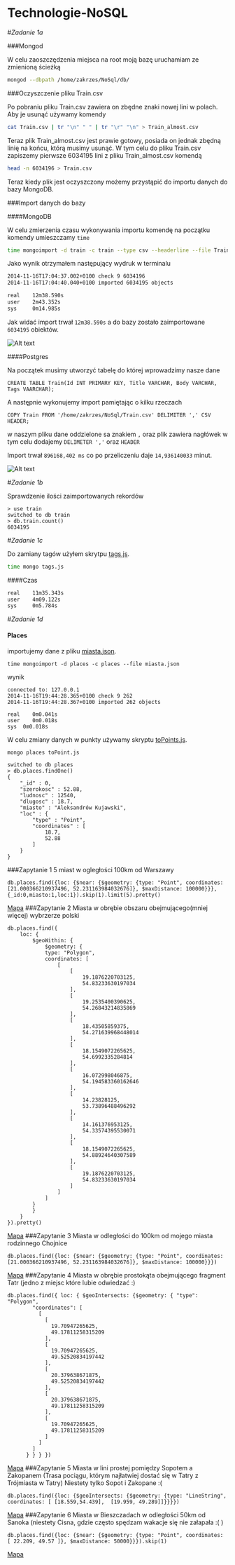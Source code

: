 Technologie-NoSQL
=================
#*Zadanie 1a*

###Mongod

W celu zaoszczędzenia miejsca na root moją bazę uruchamiam ze zmienioną ścieżką

```sh
mongod --dbpath /home/zakrzes/NoSql/db/
```

###Oczyszczenie pliku Train.csv

Po pobraniu pliku Train.csv zawiera on zbędne znaki nowej lini w polach. Aby je usunąć używamy komendy 

```sh
cat Train.csv | tr "\n" " " | tr "\r" "\n" > Train_almost.csv
```

Teraz plik Train_almost.csv jest prawie gotowy, posiada on jednak zbędną linię na końcu, którą musimy usunąć. W tym celu do pliku Train.csv zapiszemy pierwsze 6034195 lini z pliku Train_almost.csv komendą

```sh
head -n 6034196 > Train.csv
```

Teraz kiedy plik jest oczyszczony możemy przystąpić do importu danych do bazy MongoDB.

###Import danych do bazy

####MongoDB

W celu zmierzenia czasu wykonywania importu komendę na początku komendy umieszczamy ` time `

```sh
time mongoimport -d train -c train --type csv --headerline --file Train.csv 
```

Jako wynik otrzymałem następujący wydruk w terminalu

```sh
2014-11-16T17:04:37.002+0100 check 9 6034196
2014-11-16T17:04:40.040+0100 imported 6034195 objects

real	12m38.590s
user	2m43.352s
sys		0m14.985s
```

Jak widać import trwał `12m38.590s` a do bazy zostało zaimportowane `6034195` obiektów.

![Alt text](https://raw.githubusercontent.com/zakrzes/Technologie-NoSQL/master/images/importMongo.png)

####Postgres

Na początek musimy utworzyć tabelę do której wprowadzimy nasze dane

```psql
CREATE TABLE Train(Id INT PRIMARY KEY, Title VARCHAR, Body VARCHAR, Tags VAARCHAR);
```

A następnie wykonujemy import pamiętając o kilku rzeczach

```psql
COPY Train FROM '/home/zakrzes/NoSql/Train.csv' DELIMITER ',' CSV HEADER;
```

w naszym pliku dane oddzielone sa znakiem `,` oraz plik zawiera nagłówek w tym celu dodajemy `DELIMETER ','` oraz `HEADER`

Import trwał `896168,402 ms` co po przeliczeniu daje `14,936140033` minut.

![Alt text](https://raw.githubusercontent.com/zakrzes/Technologie-NoSQL/master/images/importPostgres.png)

#*Zadanie 1b*

Sprawdzenie ilości zaimportowanych rekordów

```
> use train
switched to db train
> db.train.count()
6034195
```

#*Zadanie 1c*

Do zamiany tagów użyłem skrytpu [tags.js](./scripts/tags.js).

```sh 
time mongo tags.js 
```
####Czas

```sh
real    11m35.343s
user    4m09.122s
sys     0m5.784s
```

#*Zadanie 1d*

#### Places
importujemy dane z pliku [miasta.json](./data/miasta.json).
```mongo
time mongoimport -d places -c places --file miasta.json
```
wynik 
```mongo
connected to: 127.0.0.1
2014-11-16T19:44:28.365+0100 check 9 262
2014-11-16T19:44:28.367+0100 imported 262 objects

real	0m0.041s
user	0m0.018s
sys	 0m0.018s
```

W celu zmiany danych w punkty używamy skryptu [toPoints.js](./scripts/toPoints.js).

```mongo
mongo places toPoint.js
```

```mongo
switched to db places
> db.places.findOne()
{
	"_id" : 0,
	"szerokosc" : 52.88,
	"ludnosc" : 12540,
	"dlugosc" : 18.7,
	"miasto" : "Aleksandrów Kujawski",
	"loc" : {
		"type" : "Point",
		"coordinates" : [
			18.7,
			52.88
		]
	}
}
```

###Zapytanie 1
5 miast w ogległości 100km od Warszawy
```mongo
db.places.find({loc: {$near: {$geometry: {type: "Point", coordinates: [21.000366210937496, 52.231163984032676]}, $maxDistance: 100000}}},{_id:0,miasto:1,loc:1}).skip(1).limit(5).pretty()
```
[Mapa](./maps/zapytanie1.geojson)
###Zapytanie 2
Miasta w obrębie obszaru obejmującego(mniej więcej) wybrzerze polski
```mongo
db.places.find({
    loc: {
        $geoWithin: {
			$geometry: {
            type: "Polygon",
            coordinates: [
                [
                    [
                        19.1876220703125,
                        54.83233630197034
                    ],
                    [
                        19.2535400390625,
                        54.26843214835869
                    ],
                    [
                        18.43505859375,
                        54.271639968448014
                    ],
                    [
                        18.1549072265625,
                        54.6992335284814
                    ],
                    [
                        16.072998046875,
                        54.194583360162646
                    ],
                    [
                        14.23828125,
                        53.73896488496292
                    ],
                    [
                        14.161376953125,
                        54.33574395530071
                    ],
                    [
                        18.1549072265625,
                        54.88924640307589
                    ],
                    [
                        19.1876220703125,
                        54.83233630197034
                    ]
                ]
            ]
        }
        }
    }
}).pretty()
```
[Mapa](./maps/zapytanie2.geojson)
###Zapytanie 3
Miasta w odległości do 100km od mojego miasta rodzinnego Chojnice
```mongo
db.places.find({loc: {$near: {$geometry: {type: "Point", coordinates: [21.000366210937496, 52.231163984032676]}, $maxDistance: 100000}}})
```
[Mapa](./maps/zapytanie3.geojson)
###Zapytanie 4
Miasta w obrębie prostokąta obejmującego fragment Tatr (jedno z miejsc które lubie odwiedzać :)
```mongo
db.places.find({ loc: { $geoIntersects: {$geometry: { "type": "Polygon",
        "coordinates": [
          [
            [
              19.70947265625,
              49.17811258315209
            ],
            [
              19.70947265625,
              49.52520834197442
            ],
            [
              20.379638671875,
              49.52520834197442
            ],
            [
              20.379638671875,
              49.17811258315209
            ],
            [
              19.70947265625,
              49.17811258315209
            ]
          ]
        ]
      } } } })
```
[Mapa](./maps/zapytanie4.geojson)
###Zapytanie 5
Miasta w lini prostej pomiędzy Sopotem a Zakopanem (Trasa pociągu, którym najłatwiej dostać się w Tatry z Trójmiasta w Tatry) Niestety tylko Sopot i Zakopane :(
```mongo
db.places.find({loc: {$geoIntersects: {$geometry: {type: "LineString", coordinates: [ [18.559,54.439],  [19.959, 49.289]]}}}})
```
[Mapa](./maps/zapytanie5.geojson)
###Zapytanie 6
Miasta w Bieszczadach w odległości 50km od Sanoka (niestety Cisna, gdzie często spędzam wakacje się nie załapała :( )
```mongo
db.places.find({loc: {$near: {$geometry: {type: "Point", coordinates: [ 22.209, 49.57 ]}, $maxDistance: 50000}}}).skip(1)
```
[Mapa](./maps/zapytanie6.geojson)

